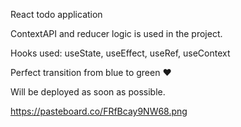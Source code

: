 React todo application

ContextAPI and reducer logic is used in the project.

Hooks used: useState, useEffect, useRef, useContext

Perfect transition from blue to green ❤

Will be deployed as soon as possible.

https://pasteboard.co/FRfBcay9NW68.png
